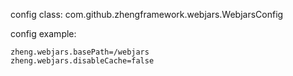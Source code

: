 config class: com.github.zhengframework.webjars.WebjarsConfig

config example:
```
zheng.webjars.basePath=/webjars
zheng.webjars.disableCache=false
```

